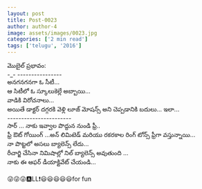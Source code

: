 ```yaml
---
layout: post
title: Post-0023
author: author-4
image: assets/images/0023.jpg
categories: ['2 min read']
tags: ['telugu', '2016']
---
```

మొబైల్ ప్రభావం:  <br>
 -_- ----------------  <br>
 అనగనగనగా ఓ సీటీ...  <br>
 ఆ సిటీలో ఓ స్కూలుకెల్లే అబ్బాయి...  <br>
 వాడికి విరోచనాలు...  <br>
 అయితే డాక్టర్ దగ్గరకి వెళ్లి లూజ్ మోషన్స్ అని చెప్పడానికి బదులు... ఇలా...  <br>
 -----------------------  <br>
 సార్ ... నాకు ఇవ్వాల పొద్దున నుండి ఫ్రీ..  <br>
 ఫ్రీ ఔట్ గోయింగ్ ...అన్ లిమిటెడ్ మరియు రకరకాల రింగ్ టోన్స్ ఫ్రీగా వస్తున్నాయి...  <br>
 నా పొట్టలో అసలు బ్యాలెన్స్ లేదు...  <br>
 రీచార్జి చేసినా నిమిషాల్లో నిల్ బ్యాలెన్స్ అవుతుంది ...  <br>
 నాకు ఈ ఆఫర్ డీయాక్టివేట్ చేయండి...  <br>
   <br>
 😜😜😜🅰LL❗😃😃😃😃😃for fun